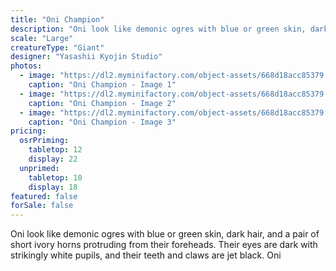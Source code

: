 ```yaml
---
title: "Oni Champion"
description: "Oni look like demonic ogres with blue or green skin, dark hair, and a pair of short ivory horns protruding from their foreheads. Their eyes are dark with strikingly white pupils, and their teeth and claws are jet black. Oni"
scale: "Large"
creatureType: "Giant"
designer: "Yasashii Kyojin Studio"
photos:
  - image: "https://dl2.myminifactory.com/object-assets/668d18acc85379.17604011/images/720X720-Oni_03_PS.jpg"
    caption: "Oni Champion - Image 1"
  - image: "https://dl2.myminifactory.com/object-assets/668d18acc85379.17604011/images/720X720-Oni_03_SCALE.jpg"
    caption: "Oni Champion - Image 2"
  - image: "https://dl2.myminifactory.com/object-assets/668d18acc85379.17604011/images/720X720-Oni_03_C.jpg"
    caption: "Oni Champion - Image 3"
pricing:
  osrPriming:
    tabletop: 12
    display: 22
  unprimed:
    tabletop: 10
    display: 18
featured: false
forSale: false
---
```


Oni look like demonic ogres with blue or green skin, dark hair, and a pair of short ivory horns protruding from their foreheads. Their eyes are dark with strikingly white pupils, and their teeth and claws are jet black. Oni
